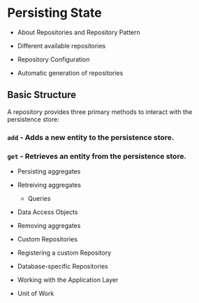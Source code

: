 # Persisting State

- About Repositories and Repository Pattern

- Different available repositories
- Repository Configuration
- Automatic generation of repositories

## Basic Structure

A repository provides three primary methods to interact with the persistence
store:

### **`add`** - Adds a new entity to the persistence store.

### **`get`** - Retrieves an entity from the persistence store.

- Persisting aggregates
- Retreiving aggregates
    - Queries
- Data Access Objects
- Removing aggregates

- Custom Repositories
- Registering a custom Repository
- Database-specific Repositories

- Working with the Application Layer
- Unit of Work